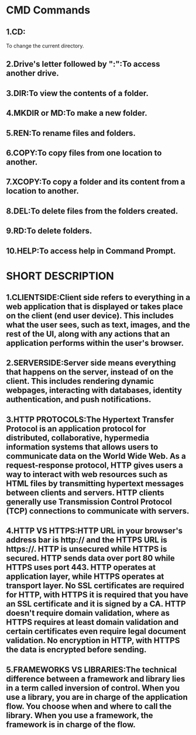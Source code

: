 # CMD Commands

## 1.CD:
To change the current directory.
## 2.Drive's letter followed by ":":To access another drive.
## 3.DIR:To view the contents of a folder. 
## 4.MKDIR or MD:To make a new folder.
## 5.REN:To rename files and folders.
## 6.COPY:To copy files from one location to another.
## 7.XCOPY:To copy a folder and its content from a location to another.
## 8.DEL:To delete files from the folders created.
## 9.RD:To delete folders.
## 10.HELP:To access help in Command Prompt.

# SHORT DESCRIPTION

## 1.CLIENTSIDE:Client side refers to everything in a web application that is displayed or takes place on the client (end user device). This includes what the user sees, such as text, images, and the rest of the UI, along with any actions that an application performs within the user's browser.

## 2.SERVERSIDE:Server side means everything that happens on the server, instead of on the client. This includes rendering dynamic webpages, interacting with databases, identity authentication, and push notifications.

## 3.HTTP PROTOCOLS:The Hypertext Transfer Protocol is an application protocol for distributed, collaborative, hypermedia information systems that allows users to communicate data on the World Wide Web. As a request-response protocol, HTTP gives users a way to interact with web resources such as HTML files by transmitting hypertext messages between clients and servers. HTTP clients generally use Transmission Control Protocol (TCP) connections to communicate with servers.

## 4.HTTP VS HTTPS:HTTP URL in your browser's address bar is http:// and the HTTPS URL is https://. HTTP is unsecured while HTTPS is secured. HTTP sends data over port 80 while HTTPS uses port 443. HTTP operates at application layer, while HTTPS operates at transport layer. No SSL certificates are required for HTTP, with HTTPS it is required that you have an SSL certificate and it is signed by a CA. HTTP doesn't require domain validation, where as HTTPS requires at least domain validation and certain certificates even require legal document validation. No encryption in HTTP, with HTTPS the data is encrypted before sending.

## 5.FRAMEWORKS VS LIBRARIES:The technical difference between a framework and library lies in a term called inversion of control. When you use a library, you are in charge of the application flow. You choose when and where to call the library. When you use a framework, the framework is in charge of the flow.